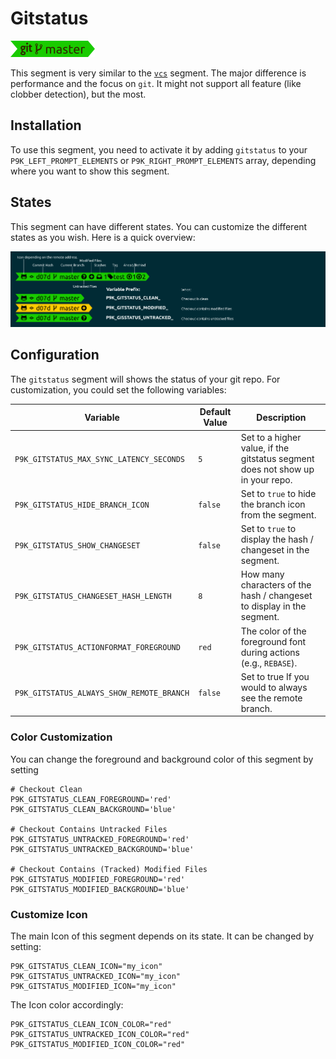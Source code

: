# Gitstatus

![](segment.png)

This segment is very similar to the [`vcs`](../vcs/README.md) segment. The major difference
is performance and the focus on `git`. It might not support all feature (like clobber
detection), but the most.

## Installation

To use this segment, you need to activate it by adding `gitstatus` to your
`P9K_LEFT_PROMPT_ELEMENTS` or `P9K_RIGHT_PROMPT_ELEMENTS` array, depending
where you want to show this segment.

## States

This segment can have different states. You can customize the different states
as you wish. Here is a quick overview:

![](states.png)

## Configuration

The `gitstatus` segment will shows the status of your git repo. For customization,
you could set the following variables:

| Variable | Default Value | Description |
|----------|---------------|-------------|
|`P9K_GITSTATUS_MAX_SYNC_LATENCY_SECONDS`|`5`|Set to a higher value, if the gitstatus segment does not show up in your repo.|
|`P9K_GITSTATUS_HIDE_BRANCH_ICON`|`false`|Set to `true` to hide the branch icon from the segment.|
|`P9K_GITSTATUS_SHOW_CHANGESET`|`false`|Set to `true` to display the hash / changeset in the segment.|
|`P9K_GITSTATUS_CHANGESET_HASH_LENGTH`|`8`|How many characters of the hash / changeset to display in the segment.|
|`P9K_GITSTATUS_ACTIONFORMAT_FOREGROUND`|`red`|The color of the foreground font during actions (e.g., `REBASE`).|
|`P9K_GITSTATUS_ALWAYS_SHOW_REMOTE_BRANCH`|`false`|Set to true If you would to always see the remote branch.|

### Color Customization

You can change the foreground and background color of this segment by setting
```
# Checkout Clean
P9K_GITSTATUS_CLEAN_FOREGROUND='red'
P9K_GITSTATUS_CLEAN_BACKGROUND='blue'

# Checkout Contains Untracked Files
P9K_GITSTATUS_UNTRACKED_FOREGROUND='red'
P9K_GITSTATUS_UNTRACKED_BACKGROUND='blue'

# Checkout Contains (Tracked) Modified Files
P9K_GITSTATUS_MODIFIED_FOREGROUND='red'
P9K_GITSTATUS_MODIFIED_BACKGROUND='blue'
```

### Customize Icon

The main Icon of this segment depends on its state.
It can be changed by setting:
```
P9K_GITSTATUS_CLEAN_ICON="my_icon"
P9K_GITSTATUS_UNTRACKED_ICON="my_icon"
P9K_GITSTATUS_MODIFIED_ICON="my_icon"
```

The Icon color accordingly:
```
P9K_GITSTATUS_CLEAN_ICON_COLOR="red"
P9K_GITSTATUS_UNTRACKED_ICON_COLOR="red"
P9K_GITSTATUS_MODIFIED_ICON_COLOR="red"
```
